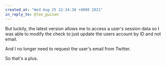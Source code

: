 ```yaml
---
created_at: "Wed Aug 25 22:34:38 +0000 2021"
in_reply_to: @leo_guinan
---
```


But luckily, the latest version allows me to access a user's session data so I was able to modify the check to just update the users account by ID and not email. 

And I no longer need to request the user's email from Twitter.

So that's a plus.